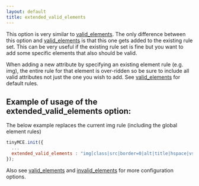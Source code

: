 ```yaml
---
layout: default
title: extended_valid_elements
---
```


This option is very similar to [valid_elements](https://www.tiny.cloud/docs-3x/reference/configuration/Configuration3x@valid_elements/). The only difference between this option and [valid_elements](https://www.tiny.cloud/docs-3x/reference/configuration/Configuration3x@valid_elements) is that this one gets added to the existing rule set. This can be very useful if the existing rule set is fine but you want to add some specific elements that also should be valid.

When adding a new attribute by specifying an existing element rule (e.g. img), the entire rule for that element is over-ridden so be sure to include all valid attributes not just the one you wish to add. See [valid_elements](https://www.tiny.cloud/docs-3x/reference/configuration/Configuration3x@valid_elements/) for default rules.

## Example of usage of the extended_valid_elements option:

The below example replaces the current img rule (including the global element rules)

```js
tinyMCE.init({
  ...
  extended_valid_elements : "img[class|src|border=0|alt|title|hspace|vspace|width|height|align|onmouseover|onmouseout|name]"
});
```

Also see [valid_elements](https://www.tiny.cloud/docs-3x/reference/configuration/Configuration3x@valid_elements/) and [invalid_elements](https://www.tiny.cloud/docs-3x/reference/configuration/Configuration3x@invalid_elements/) for more configuration options.
